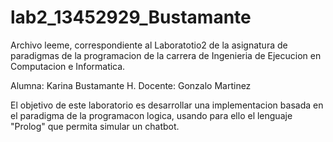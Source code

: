 # lab2_13452929_Bustamante

Archivo leeme, correspondiente al Laboratotio2 de la asignatura de paradigmas de la programacion de la carrera de Ingenieria de Ejecucion en Computacion e Informatica.

Alumna: Karina Bustamante H.
Docente: Gonzalo Martinez

El objetivo de este laboratorio es desarrollar una implementacion basada en el paradigma de la programacon logica, usando para ello el lenguaje "Prolog" que permita simular un chatbot.